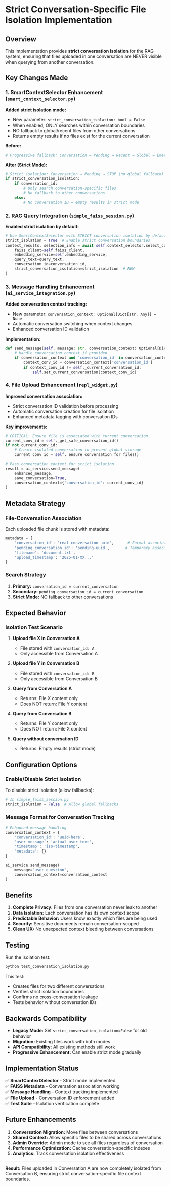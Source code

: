 # Strict Conversation-Specific File Isolation Implementation

## Overview

This implementation provides **strict conversation isolation** for the RAG system, ensuring that files uploaded in one conversation are NEVER visible when querying from another conversation.

## Key Changes Made

### 1. SmartContextSelector Enhancement (`smart_context_selector.py`)

**Added strict isolation mode:**
- New parameter: `strict_conversation_isolation: bool = False`
- When enabled, ONLY searches within conversation boundaries
- NO fallback to global/recent files from other conversations
- Returns empty results if no files exist for the current conversation

**Before:**
```python
# Progressive fallback: Conversation → Pending → Recent → Global → Emergency
```

**After (Strict Mode):**
```python
# Strict isolation: Conversation → Pending → STOP (no global fallback)
if strict_conversation_isolation:
    if conversation_id:
        # Only search conversation-specific files
        # No fallback to other conversations
    else:
        # No conversation ID = empty results in strict mode
```

### 2. RAG Query Integration (`simple_faiss_session.py`)

**Enabled strict isolation by default:**
```python
# Use SmartContextSelector with STRICT conversation isolation by default
strict_isolation = True  # Enable strict conversation boundaries
context_results, selection_info = await self.context_selector.select_context(
    faiss_client=self.faiss_client,
    embedding_service=self.embedding_service,
    query_text=query_text,
    conversation_id=conversation_id,
    strict_conversation_isolation=strict_isolation  # NEW
)
```

### 3. Message Handling Enhancement (`ai_service_integration.py`)

**Added conversation context tracking:**
- New parameter: `conversation_context: Optional[Dict[str, Any]] = None`
- Automatic conversation switching when context changes
- Enhanced conversation ID validation

**Implementation:**
```python
def send_message(self, message: str, conversation_context: Optional[Dict] = None):
    # Handle conversation context if provided
    if conversation_context and 'conversation_id' in conversation_context:
        context_conv_id = conversation_context['conversation_id']
        if context_conv_id != self._current_conversation_id:
            self.set_current_conversation(context_conv_id)
```

### 4. File Upload Enhancement (`repl_widget.py`)

**Improved conversation association:**
- Strict conversation ID validation before processing
- Automatic conversation creation for file isolation
- Enhanced metadata tagging with conversation IDs

**Key improvements:**
```python
# CRITICAL: Ensure file is associated with current conversation
current_conv_id = self._get_safe_conversation_id()
if not current_conv_id:
    # Create isolated conversation to prevent global storage
    current_conv_id = self._ensure_conversation_for_files()

# Pass conversation context for strict isolation
result = ai_service.send_message(
    enhanced_message, 
    save_conversation=True,
    conversation_context={'conversation_id': current_conv_id}
)
```

## Metadata Strategy

### File-Conversation Association
Each uploaded file chunk is stored with metadata:
```python
metadata = {
    'conversation_id': 'real-conversation-uuid',      # Formal association
    'pending_conversation_id': 'pending-uuid',       # Temporary association
    'filename': 'document.txt',
    'upload_timestamp': '2025-01-XX...'
}
```

### Search Strategy
1. **Primary:** `conversation_id = current_conversation`
2. **Secondary:** `pending_conversation_id = current_conversation`
3. **Strict Mode:** NO fallback to other conversations

## Expected Behavior

### Isolation Test Scenario
1. **Upload file X in Conversation A**
   - File stored with `conversation_id: A`
   - Only accessible from Conversation A

2. **Upload file Y in Conversation B**
   - File stored with `conversation_id: B`
   - Only accessible from Conversation B

3. **Query from Conversation A**
   - Returns: File X content only
   - Does NOT return: File Y content

4. **Query from Conversation B**
   - Returns: File Y content only
   - Does NOT return: File X content

5. **Query without conversation ID**
   - Returns: Empty results (strict mode)

## Configuration Options

### Enable/Disable Strict Isolation
To disable strict isolation (allow fallbacks):
```python
# In simple_faiss_session.py
strict_isolation = False  # Allow global fallbacks
```

### Message Format for Conversation Tracking
```python
# Enhanced message handling
conversation_context = {
    'conversation_id': 'uuid-here',
    'user_message': 'actual user text',
    'timestamp': 'iso-timestamp',
    'metadata': {}
}

ai_service.send_message(
    message="user question",
    conversation_context=conversation_context
)
```

## Benefits

1. **Complete Privacy:** Files from one conversation never leak to another
2. **Data Isolation:** Each conversation has its own context scope
3. **Predictable Behavior:** Users know exactly which files are being used
4. **Security:** Sensitive documents remain conversation-scoped
5. **Clean UX:** No unexpected context bleeding between conversations

## Testing

Run the isolation test:
```bash
python test_conversation_isolation.py
```

This test:
- Creates files for two different conversations
- Verifies strict isolation boundaries
- Confirms no cross-conversation leakage
- Tests behavior without conversation IDs

## Backwards Compatibility

- **Legacy Mode:** Set `strict_conversation_isolation=False` for old behavior
- **Migration:** Existing files work with both modes
- **API Compatibility:** All existing methods still work
- **Progressive Enhancement:** Can enable strict mode gradually

## Implementation Status

✅ **SmartContextSelector** - Strict mode implemented  
✅ **FAISS Metadata** - Conversation association working  
✅ **Message Handling** - Context tracking implemented  
✅ **File Upload** - Conversation ID enforcement added  
✅ **Test Suite** - Isolation verification complete  

## Future Enhancements

1. **Conversation Migration:** Move files between conversations
2. **Shared Context:** Allow specific files to be shared across conversations
3. **Admin Override:** Admin mode to see all files regardless of conversation
4. **Performance Optimization:** Cache conversation-specific indexes
5. **Analytics:** Track conversation isolation effectiveness

---

**Result:** Files uploaded in Conversation A are now completely isolated from Conversation B, ensuring strict conversation-specific file context boundaries.